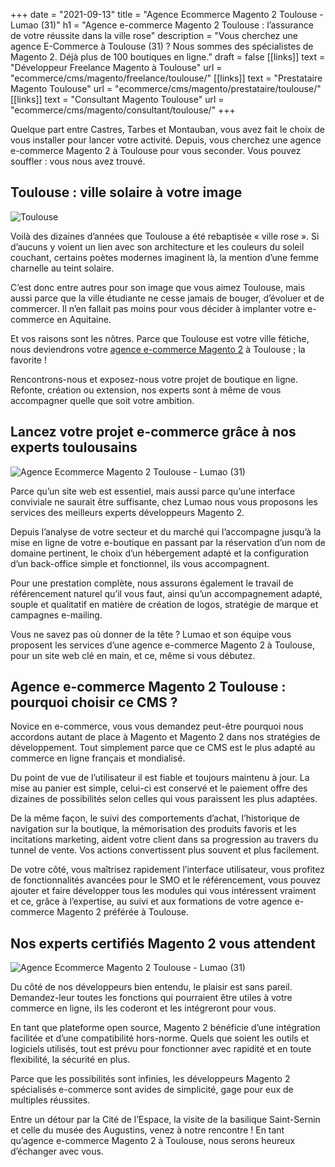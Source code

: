 +++
date = "2021-09-13"
title = "Agence Ecommerce Magento 2 Toulouse - Lumao (31)"
h1 = "Agence e-commerce Magento 2 Toulouse : l’assurance de votre réussite dans la ville rose"
description = "Vous cherchez une agence E-Commerce à Toulouse (31) ? Nous sommes des spécialistes de Magento 2. Déjà plus de 100 boutiques en ligne."
draft = false
[[links]]
    text = "Développeur Freelance Magento à Toulouse"
    url = "ecommerce/cms/magento/freelance/toulouse/"
[[links]]
    text = "Prestataire Magento Toulouse"
    url = "ecommerce/cms/magento/prestataire/toulouse/"
[[links]]
    text = "Consultant Magento Toulouse"
    url = "ecommerce/cms/magento/consultant/toulouse/"
+++

<p>Quelque part entre Castres, Tarbes et Montauban, vous avez fait le choix de vous installer pour lancer votre activité. Depuis, vous cherchez une agence e-commerce Magento 2 à Toulouse pour vous seconder. Vous pouvez souffler : vous nous avez trouvé.</p>
<h2>Toulouse : ville solaire à votre image</h2>

<img class="animate zoomIn margin-auto" src="/images/ville/toulouse.jpg" alt="Toulouse" />

<p>Voilà des dizaines d’années que Toulouse a été rebaptisée « ville rose ». Si d’aucuns y voient un lien avec son architecture et les couleurs du soleil couchant, certains poètes modernes imaginent là, la mention d’une femme charnelle au teint solaire.</p>
<p>C’est donc entre autres pour son image que vous aimez Toulouse, mais aussi parce que la ville étudiante ne cesse jamais de bouger, d’évoluer et de commercer. Il n’en fallait pas moins pour vous décider à implanter votre e-commerce en Aquitaine.</p>

Et vos raisons sont les nôtres. Parce que Toulouse est votre ville fétiche, nous deviendrons votre [agence e-commerce Magento 2](/agence-ecom/) à Toulouse ; la favorite !

<p>Rencontrons-nous et exposez-nous votre projet de boutique en ligne. Refonte, création ou extension, nos experts sont à même de vous accompagner quelle que soit votre ambition.</p>
<h2>Lancez votre projet e-commerce grâce à nos experts toulousains</h2>

<img class="animate zoomIn margin-auto" src="/images/ville/paint/toulouse/1.jpg" alt="Agence Ecommerce Magento 2 Toulouse - Lumao (31)" />

<p>Parce qu’un site web est essentiel, mais aussi parce qu’une interface conviviale ne saurait être suffisante, chez Lumao nous vous proposons les services des meilleurs experts développeurs Magento 2.</p>
<p>Depuis l’analyse de votre secteur et du marché qui l’accompagne jusqu’à la mise en ligne de votre e-boutique en passant par la réservation d’un nom de domaine pertinent, le choix d’un hébergement adapté et la configuration d’un back-office simple et fonctionnel, ils vous accompagnent.</p>
<p>Pour une prestation complète, nous assurons également le travail de référencement naturel qu’il vous faut, ainsi qu’un accompagnement adapté, souple et qualitatif en matière de création de logos, stratégie de marque et campagnes e-mailing.</p>
<p>Vous ne savez pas où donner de la tête ? Lumao et son équipe vous proposent les services d’une agence e-commerce Magento 2 à Toulouse, pour un site web clé en main, et ce, même si vous débutez.</p>
<h2>Agence e-commerce Magento 2 Toulouse : pourquoi choisir ce CMS ?</h2>
<p>Novice en e-commerce, vous vous demandez peut-être pourquoi nous accordons autant de place à Magento et Magento 2 dans nos stratégies de développement. Tout simplement parce que ce CMS est le plus adapté au commerce en ligne français et mondialisé.</p>
<p>Du point de vue de l’utilisateur il est fiable et toujours maintenu à jour. La mise au panier est simple, celui-ci est conservé et le paiement offre des dizaines de possibilités selon celles qui vous paraissent les plus adaptées.</p>
<p>De la même façon, le suivi des comportements d’achat, l’historique de navigation sur la boutique, la mémorisation des produits favoris et les incitations marketing, aident votre client dans sa progression au travers du tunnel de vente. Vos actions convertissent plus souvent et plus facilement.</p>
<p>De votre côté, vous maîtrisez rapidement l’interface utilisateur, vous profitez de fonctionnalités avancées pour le SMO et le référencement, vous pouvez ajouter et faire développer tous les modules qui vous intéressent vraiment et ce, grâce à l’expertise, au suivi et aux formations de votre agence e-commerce Magento 2 préférée à Toulouse.</p>
<h2>Nos experts certifiés Magento 2 vous attendent</h2>

<img class="animate zoomIn margin-auto" src="/images/ville/paint/toulouse/2.jpg" alt="Agence Ecommerce Magento 2 Toulouse - Lumao (31)" />

<p>Du côté de nos développeurs bien entendu, le plaisir est sans pareil. Demandez-leur toutes les fonctions qui pourraient être utiles à votre commerce en ligne, ils les coderont et les intégreront pour vous.</p>
<p>En tant que plateforme open source, Magento 2 bénéficie d’une intégration facilitée et d’une compatibilité hors-norme. Quels que soient les outils et logiciels utilisés, tout est prévu pour fonctionner avec rapidité et en toute flexibilité, la sécurité en plus.</p>
<p>Parce que les possibilités sont infinies, les développeurs Magento 2 spécialisés e-commerce sont avides de simplicité, gage pour eux de multiples réussites.</p>
<p>Entre un détour par la Cité de l’Espace, la visite de la basilique Saint-Sernin et celle du musée des Augustins, venez à notre rencontre ! En tant qu’agence e-commerce Magento 2 à Toulouse, nous serons heureux d’échanger avec vous.</p>
